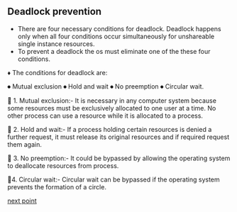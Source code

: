 ## Deadlock prevention

- There are four necessary conditions for deadlock. Deadlock happens only when all four conditions occur simultaneously for unshareable single instance resources.
- To prevent a deadlock the os must eliminate one of the these four conditions.

♦ The conditions for deadlock are:

⏺ Mutual exclusion
⏺ Hold and wait
⏺ No preemption
⏺ Circular wait.

🛑 1. Mutual exclusion:- It is necessary in any computer system because some resources must be exclusively allocated to one user at a time. No other process can use a resource while it is allocated to a process.


🛑 2. Hold and wait:- If a process holding certain resources is denied a further request, it must release its original resources and if required request them again.

🛑 3. No preemption:- It could be bypassed by allowing the operating system to deallocate resources from process.

🛑4. Circular wait:- Circular wait can be bypassed if the operating system prevents the formation of a circle.


[next point](https://github.com/prashantjagtap2909/OS/blob/main/Topics/Synchronization%20and%20Concurrency%20control/10%20-%20Deadlock%20Avoidance.md)


